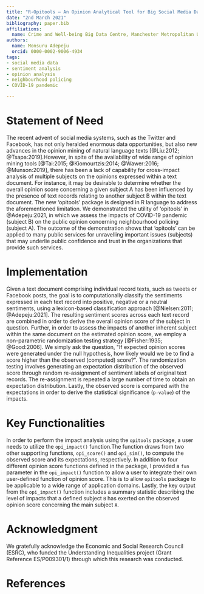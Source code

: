```yaml
---
title: "R-Opitools – An Opinion Analytical Tool for Big Social Media Data"
date: "2nd March 2021"
bibliography: paper.bib
affiliations:
  name: Crime and Well-being Big Data Centre, Manchester Metropolitan University
authors:
  name: Monsuru Adepeju
  orcid: 0000-0002-9006-4934
tags:
- social media data
- sentiment analysis
- opinion analysis
- neighbourhood policing
- COVID-19 pandemic

---
```


# Statement of Need

The recent advent of social media systems, such as the Twitter and Facebook, has not only heralded enormous data opportunities, but also new advances in the opinion mining of natural language texts [@Liu:2012; @Tsapa:2019].However, in spite of the availability of wide range of opinion mining tools [@Tai:2015; @Kiomourtzis:2014; @Wawer:2016; @Munson:2019], there has been a lack of capability for cross-impact analysis of multiple subjects on the opinions expressed within a text document. For instance, it may be desirable to determine whether the overall opinion score concerning a given subject A has been influenced by the presence of text records relating to another subject B within the text document. The new ‘opitools’ package is designed in R language to address the aforementioned limitation. We demonstrated the utility of ‘opitools’ in @Adepeju:2021, in which we assess the impacts of COVID-19 pandemic (subject B) on the public opinion concerning neighbourhood policing (subject A). The outcome of the demonstration shows that ‘opitools’ can be applied to many public services for unravelling important issues (subjects) that may underlie public confidence and trust in the organizations that provide such services. 


# Implementation

Given a text document comprising individual record texts, such as tweets or Facebook posts, the goal is to computationally classify the sentiments expressed in each text record into positive, negative or a neutral sentiments, using a lexicon-based classification approach [@Nielsen:2011; @Adepeju:2021]. The resulting sentiment scores across each text record are combined in order to derive the overall opinion score of the subject in question. Further, in order to assess the impacts of another inherent subject within the same document on the estimated opinion score, we employ a non-parametric randomization testing strategy [@Fisher:1935; @Good:2006]. We simply ask the question, "If expected opinion scores were generated under the null hypothesis, how likely would we be to find a score higher than the observed (computed) score?". The randomization testing involves generating an expectation distribution of the observed score through random re-assignment of sentiment labels of original text records. The re-assignment is repeated a large number of time to obtain an expectation distribution. Lastly, the observed score is compared with the expectations in order to derive the statistical significance (`p-value`) of the impacts.


# Key Functionalities

In order to perform the impact analysis using the `opitools` package, a user needs to utilize the `opi_impact()` function.The function draws from two other supporting functions, `opi_score()` and `opi_sim()`, to compute the observed score and its expectations, respectively. In addition to four different opinion score functions defined in the package, I provided a `fun` parameter in the `opi_impact()` function to allow a user to integrate their own user-defined function of opinion score. This is to allow `opitools` package to be applicable to a wide range of application domains. Lastly, the key output from the `opi_impact()` function includes a summary statistic describing the level of impacts that a defined subject `B` has exerted on the observed opinion score concerning the main subject `A`.


# Acknowledgment

We gratefully acknowledge the Economic and Social Research Council (ESRC), who funded the Understanding Inequalities project (Grant Reference ES/P009301/1) through which this research was conducted.

# References

